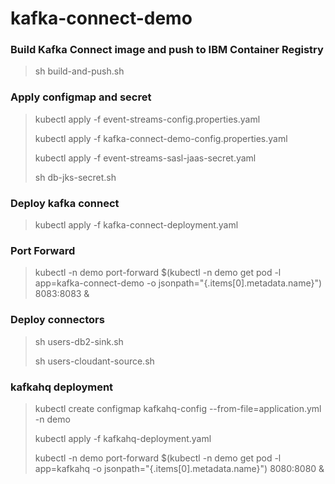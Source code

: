 # kafka-connect-demo

### Build Kafka Connect image and push to IBM Container Registry
> sh build-and-push.sh

### Apply configmap and secret
> kubectl apply -f event-streams-config.properties.yaml
> 
> kubectl apply -f kafka-connect-demo-config.properties.yaml
> 
> kubectl apply -f event-streams-sasl-jaas-secret.yaml
> 
> sh db-jks-secret.sh

### Deploy kafka connect
> kubectl apply -f kafka-connect-deployment.yaml

### Port Forward
> kubectl -n demo port-forward $(kubectl -n demo get pod -l app=kafka-connect-demo -o jsonpath="{.items[0].metadata.name}") 8083:8083 &

### Deploy connectors
> sh users-db2-sink.sh
> 
> sh users-cloudant-source.sh

### kafkahq deployment
> kubectl create configmap kafkahq-config --from-file=application.yml -n demo
> 
> kubectl apply -f kafkahq-deployment.yaml
> 
> kubectl -n demo port-forward $(kubectl -n demo get pod -l app=kafkahq -o jsonpath="{.items[0].metadata.name}") 8080:8080 &
